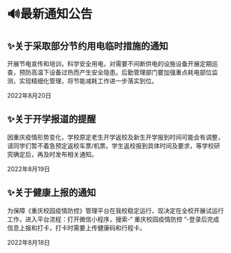 # 🔊最新通知公告

## ✨关于采取部分节约用电临时措施的通知

开展节电宣传和培训，科学安全用电，对需要不间断供电的设施设备开展定期巡查，预防高温下设备过热而产生安全隐患。后勤管理部门要加强重点耗电部位监测，实现精细化管理，将节能减耗工作进一步落实到位。

2022年8月20日

## ✨关于开学报道的提醒 <Badge text="重要" type="tip"/>

因重庆疫情形势变化，学校原定老生开学返校及新生开学报到时间可能会有调整，请同学们暂不着急预定返校车票/机票。学生返校报到具体时间及要求，等学校研究确定后，再及时发布相关通知。

2022年8月19日

## ✨关于健康上报的通知 <Badge text="重要" type="tip"/>

为保障《重庆校园疫情防控》管理平台在我校稳定运行，现决定在全校开展试运行工作，进入平台流程：打开微信小程序，搜索-“ 重庆校园疫情防控 ”-登录后完成信息上报和打卡，打卡时需要上传健康码和行程卡。

2022年8月18日
